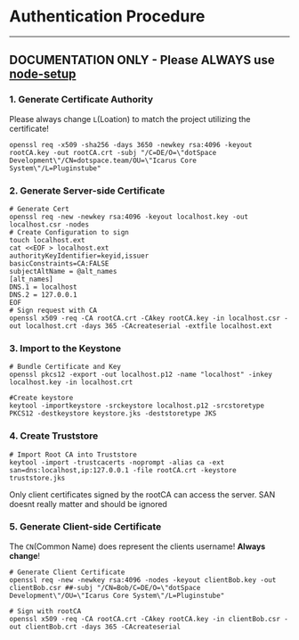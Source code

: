 # Authentication Procedure

---
## DOCUMENTATION ONLY - Please ALWAYS use [node-setup](https://github.com/dotSpaceTeam/network-icarus/tree/master/node-setup)

### 1. Generate Certificate Authority

Please always change ``L``(Loation) to match the project utilizing the certificate!

```shell
openssl req -x509 -sha256 -days 3650 -newkey rsa:4096 -keyout rootCA.key -out rootCA.crt -subj "/C=DE/O=\"dotSpace Development\"/CN=dotspace.team/OU=\"Icarus Core System\"/L=Pluginstube"
```

### 2. Generate Server-side Certificate
```shell
# Generate Cert
openssl req -new -newkey rsa:4096 -keyout localhost.key -out localhost.csr -nodes
# Create Configuration to sign
touch localhost.ext
cat <<EOF > localhost.ext
authorityKeyIdentifier=keyid,issuer
basicConstraints=CA:FALSE
subjectAltName = @alt_names
[alt_names]
DNS.1 = localhost
DNS.2 = 127.0.0.1
EOF
# Sign request with CA
openssl x509 -req -CA rootCA.crt -CAkey rootCA.key -in localhost.csr -out localhost.crt -days 365 -CAcreateserial -extfile localhost.ext
```

### 3. Import to the Keystone
````shell
# Bundle Certificate and Key
openssl pkcs12 -export -out localhost.p12 -name "localhost" -inkey localhost.key -in localhost.crt

#Create keystore
keytool -importkeystore -srckeystore localhost.p12 -srcstoretype PKCS12 -destkeystore keystore.jks -deststoretype JKS
````

### 4. Create Truststore
```shell
# Import Root CA into Truststore
keytool -import -trustcacerts -noprompt -alias ca -ext san=dns:localhost,ip:127.0.0.1 -file rootCA.crt -keystore truststore.jks
```
Only client certificates signed by the rootCA can access the server. SAN doesnt really matter and should be ignored

### 5. Generate Client-side Certificate
The ``CN``(Common Name) does represent the clients username! **Always change**!
```shell
# Generate Client Certificate
openssl req -new -newkey rsa:4096 -nodes -keyout clientBob.key -out clientBob.csr ##-subj "/CN=Bob/C=DE/O=\"dotSpace Development\"/OU=\"Icarus Core System\"/L=Pluginstube"

# Sign with rootCA
openssl x509 -req -CA rootCA.crt -CAkey rootCA.key -in clientBob.csr -out clientBob.crt -days 365 -CAcreateserial
```